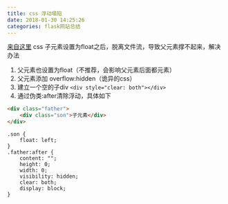 ```yaml
---
title: css 浮动塌陷
date: 2018-01-30 14:25:26
categories: flask网站总结
---
```


[来自这里](http://blog.csdn.net/chris_z_0622/article/details/65442975)
css 子元素设置为float之后，脱离文件流，导致父元素撑不起来，解决办法
1. 父元素也设置为float（不推荐，会影响父元素后面都元素）
2. 父元素添加 overflow:hidden（诡异的css）
3. 建立一个空的子div `<div style="clear: both"></div>`
4. 通过伪类:after清除浮动，具体如下
```html
<div class="father">
    <div class="son">子元素</div>
</div>
```
```
.son {
    float: left;
}
.father:after {
    content: "";
    height: 0;
    width: 0;
    visibility: hidden;
    clear: both;
    display: block;
}
```

